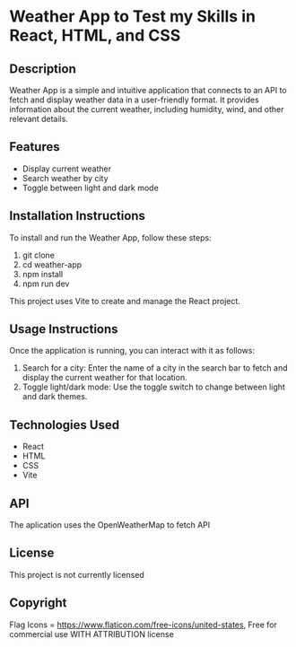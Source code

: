 # Weather App to Test my Skills in React, HTML, and CSS

## Description
Weather App is a simple and intuitive application that connects to an API to fetch and display weather data in a user-friendly format. It provides information about the current weather, including humidity, wind, and other relevant details.

## Features
- Display current weather
- Search weather by city
- Toggle between light and dark mode

## Installation Instructions
To install and run the Weather App, follow these steps:

1. git clone <repository-url>
2. cd weather-app
3. npm install
4. npm run dev

This project uses Vite to create and manage the React project.

## Usage Instructions 
Once the application is running, you can interact with it as follows:

1. Search for a city: Enter the name of a city in the search bar to fetch and display the current weather for that location.
2. Toggle light/dark mode: Use the toggle switch to change between light and dark themes.

## Technologies Used
- React
- HTML
- CSS
- Vite

## API
The aplication uses the OpenWeatherMap to fetch API

## License
This project is not currently licensed

## Copyright
Flag Icons = https://www.flaticon.com/free-icons/united-states, Free for commercial use WITH ATTRIBUTION license